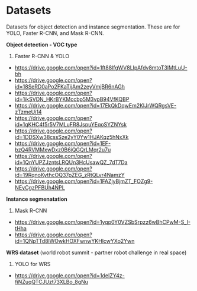 # Datasets
Datasets for object detection and instance segmentation. 
These are for YOLO, Faster R-CNN, and Mask R-CNN.


**Object detection - VOC type**
1. Faster R-CNN & YOLO
  - https://drive.google.com/open?id=1ft88lfgWV8LIpAfdv8mtoT3lMtLuU-bh
  - https://drive.google.com/open?id=18SeRD0aPo2FKaTijAm2zeyVmjBR6nAGh
  - https://drive.google.com/open?id=1ikSVDN_HKrBYKMccbp5M3vpB94VfKQBP
  - https://drive.google.com/open?id=17EkQkDqwEm2KlJrWQRgsVE-zTzmeUi14
  - https://drive.google.com/open?id=1qKHC4f5r5V7MLuFR8JspuYEqoSYZNYsk
  - https://drive.google.com/open?id=1DDSXw38cssSze2yY0Yw1HJAKqz5hNxXk
  - https://drive.google.com/open?id=1EF-bzQ4RVMMxwDxz0B6iQGQrLMqr2u7u
  - https://drive.google.com/open?id=1QnYUPZJzntsLRQUn3HcUsawQZ_7dT7Da
  - https://drive.google.com/open?id=19RqnoKythcOQ37pZEG_zRtQLvr4NamzY
  - https://drive.google.com/open?id=1FAZjyBjmZT_FOZg9-NEyCgzPFBUh4NPL

**Instance segmenatation**
1. Mask R-CNN
  - https://drive.google.com/open?id=1yqp0Y0VZSbSrpzz6wBhCPwM-S_I-tHha
  - https://drive.google.com/open?id=1QNpTTd8lWOwkHOXFwnwYKHlcwYXo2Ywn

**WRS dataset** (world robot summit - partner robot challenge in real space) 
1. YOLO for WRS
  - https://drive.google.com/open?id=1deIZY4z-fiNZuqQTCJUzt73XLBo_8gNu
